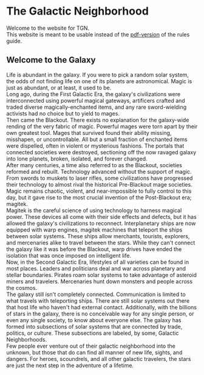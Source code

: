 # The Galactic Neighborhood

Welcome to the website for TGN.  
This website is meant to be usable instead of the [pdf-version][1] of the rules guide.

## Welcome to the Galaxy

Life is abundant in the galaxy. If you were to pick a random solar system, the odds of not finding life on one of its planets are astronomical. Magic is just as abundant, or at least, it used to be.  
Long ago, during the First Galactic Era, the galaxy's civilizations were interconnected using powerful magical gateways, artificers crafted and traded diverse magically-enchanted items, and any rare sword-wielding activists had no choice but to yield to mages.  
Then came the Blackout. There exists no explanation for the galaxy-wide rending of the very fabric of magic. Powerful mages were torn apart by their own greatest  tool. Mages that survived found their ability missing, misshapen, or uncontrollable. All but a small fraction of enchanted items were dispelled, often in violent or mysterious fashions. The portals that connected societies were destroyed, sectioning off the now ravaged galaxy into lone planets, broken, isolated, and forever changed.  
After many centuries, a time also referred to as the Blackout, societies reformed and rebuilt. Technology advanced without the support of magic. From swords to muskets to laser rifles, some civilizations have progressed their technology to almost rival the historical Pre-Blackout mage societies. Magic remains chaotic, violent, and near-impossible to fully control to this day, but it gave rise to the most crucial invention of the Post-Blackout era; magitek.  
Magitek is the careful science of using technology to harness magical power. These devices all come with their side effects and defects, but it has allowed the galaxy's civilizations to reconnect. Interplanetary ships are now equipped with warp engines, magitek machines that teleport the ships between solar systems. These ships allow merchants, tourists, explorers, and mercenaries alike to travel between the stars. While they can't connect the galaxy like it was before the Blackout, warp drives have ended the isolation that was once imposed on intelligent life.  
Now, in the Second Galactic Era, lifestyles of all varieties can be found in most places. Leaders and politicians deal and war across planetary and stellar boundaries. Pirates roam solar systems to take advantage of asteroid miners and travelers. Mercenaries hunt down monsters and people across the cosmos.  
The galaxy still isn't completely connected. Communication is limited to what travels with teleporting ships. There are still solar systems out there that host life who haven't had external contact. Additionally, with the billions of stars in the galaxy, there is no conceivable way for any single person, or even any single society, to know about everyone else. The galaxy has formed into subsections of solar systems that are connected by trade, politics, or culture. These subsections are labeled, by some, Galactic Neighborhoods.  
Few people ever venture out of their galactic neighborhood into the unknown, but those that do can find all manner of new life, sights, and dangers. For heroes, scoundrels, and all other galactic travelers, the stars are just the next step in the adventure of a lifetime.

[1]: <1.02 The Galactic Neighborhood.pdf>